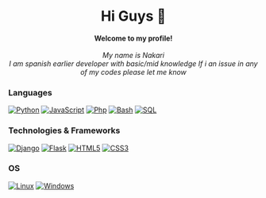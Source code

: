 <h1 align="center"> Hi Guys 👋 </h1>


<p align="center">
    <b>Welcome to my profile!</b><br><br>
    <i>
     My name is Nakari<br>
     I am spanish earlier developer with basic/mid knowledge If i an issue in any of my codes please let me know
    </i><br>

### Languages
[![Python](https://img.shields.io/badge/python-black?style=for-the-badge&logo=python)](https://github.com/NakariLucea)
[![JavaScript](https://img.shields.io/badge/javascript-black?style=for-the-badge&logo=javascript)](https://github.com/NakariLucea)
[![Php](https://img.shields.io/badge/php-black?style=for-the-badge&logo=php)](https://github.com/NakariLucea)
[![Bash](https://img.shields.io/badge/bash-black?style=for-the-badge&logo=gnu-bash&logoColor=white)](https://github.com/NakariLucea)
[![SQL](https://img.shields.io/badge/sql-black?style=for-the-badge&logo=mysql)](https://github.com/NakariLucea)
  
### Technologies & Frameworks
[![Django](https://img.shields.io/badge/django-black?style=for-the-badge&logo=django)](https://github.com/NakariLucea)
[![Flask](https://img.shields.io/badge/react-black?style=for-the-badge&logo=flask)](https://github.com/NakariLucea)
[![HTML5](https://img.shields.io/badge/html5-black?style=for-the-badge&logo=html5)](https://github.com/NakariLucea)
[![CSS3](https://img.shields.io/badge/css-black?style=for-the-badge&logo=css3)](https://github.com/NakariLucea)

### OS
[![Linux](https://img.shields.io/badge/linux-black?style=for-the-badge&logo=Linux)](https://github.com/wervlad)
[![Windows](https://img.shields.io/badge/Windows-black?style=for-the-badge&logo=Windows)](https://github.com/wervlad)
